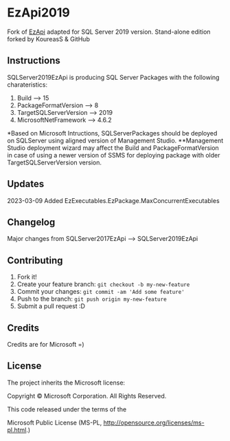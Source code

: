 # EzApi2019

Fork of [EzApi](http://sqlsrvintegrationsrv.codeplex.com/releases/view/21238) adapted for SQL Server 2019 version. Stand-alone edition forked by KoureasS & GitHub

## Instructions
SQLServer2019EzApi is producing SQL Server Packages with the following charateristics:
1. Build --> 15
2. PackageFormatVersion --> 8
3. TargetSQLServerVersion --> 2019
4. MicrosoftNetFramework --> 4.6.2

*Based on Microsoft Intructions, SQLServerPackages should be deployed on SQLServer using aligned version of Management Studio.
**Management Studio deployment wizard may affect the Build and PackageFormatVersion in case of using a newer version of SSMS for deploying package with older TargetSQLServerVersion version.

## Updates
2023-03-09 Added EzExecutables.EzPackage.MaxConcurrentExecutables

## Changelog
Major changes from SQLServer2017EzApi --> SQLServer2019EzApi

## Contributing

1. Fork it!
2. Create your feature branch: `git checkout -b my-new-feature`
3. Commit your changes: `git commit -am 'Add some feature'`
4. Push to the branch: `git push origin my-new-feature`
5. Submit a pull request :D

## Credits

Credits are for Microsoft =)

## License

The project inherits the Microsoft license: 

Copyright © Microsoft Corporation.  All Rights Reserved.

This code released under the terms of the 

Microsoft Public License (MS-PL, http://opensource.org/licenses/ms-pl.html.)
